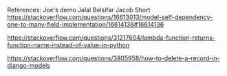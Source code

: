 References:
Joe's demo
Jalal Belsifar
Jacob Short
https://stackoverflow.com/questions/16613013/model-self-dependency-one-to-many-field-implementation/16614136#16614136

https://stackoverflow.com/questions/31217604/lambda-function-returns-function-name-instead-of-value-in-python

https://stackoverflow.com/questions/3805958/how-to-delete-a-record-in-django-models
